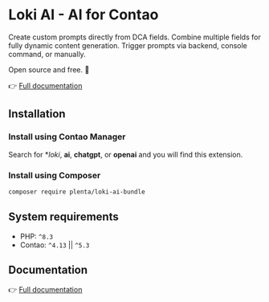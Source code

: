 # Loki AI - AI for Contao

Create custom prompts directly from DCA fields.
Combine multiple fields for fully dynamic content generation.
Trigger prompts via backend, console command, or manually.

Open source and free. 🚀

👉 [Full documentation](https://plenta.io/contao-loki-ai-bundle)

## Installation

### Install using Contao Manager

Search for **loki*, **ai**, **chatgpt**, or **openai** and you will find this extension.

### Install using Composer

```bash
composer require plenta/loki-ai-bundle
```

## System requirements

- PHP: `^8.3`
- Contao: `^4.13` || `^5.3`

## Documentation

👉 [Full documentation](https://plenta.io/contao-loki-ai-bundle)
